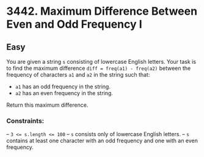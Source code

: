 # 3442. Maximum Difference Between Even and Odd Frequency I

## Easy

You are given a string `s` consisting of lowercase English letters. Your task is to find the maximum difference
`diff = freq(a1) - freq(a2)` between the frequency of characters `a1` and `a2` in the string such that:

- `a1` has an odd frequency in the string.
- `a2` has an even frequency in the string.

Return this maximum difference.

### Constraints:

– `3 <= s.length <= 100`
– `s` consists only of lowercase English letters.
– `s` contains at least one character with an odd frequency and one with an even frequency.
